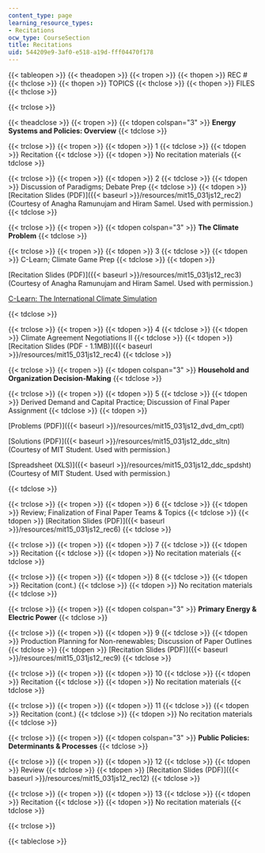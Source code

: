 ```yaml
---
content_type: page
learning_resource_types:
- Recitations
ocw_type: CourseSection
title: Recitations
uid: 544209e9-3af0-e518-a19d-fff04470f178
---
```


{{< tableopen >}}
{{< theadopen >}}
{{< tropen >}}
{{< thopen >}}
REC #
{{< thclose >}}
{{< thopen >}}
TOPICS
{{< thclose >}}
{{< thopen >}}
FILES
{{< thclose >}}

{{< trclose >}}

{{< theadclose >}}
{{< tropen >}}
{{< tdopen colspan="3" >}}
**Energy Systems and Policies: Overview**
{{< tdclose >}}

{{< trclose >}}
{{< tropen >}}
{{< tdopen >}}
1
{{< tdclose >}}
{{< tdopen >}}
Recitation
{{< tdclose >}}
{{< tdopen >}}
No recitation materials
{{< tdclose >}}

{{< trclose >}}
{{< tropen >}}
{{< tdopen >}}
2
{{< tdclose >}}
{{< tdopen >}}
Discussion of Paradigms; Debate Prep
{{< tdclose >}}
{{< tdopen >}}
[Recitation Slides (PDF)]({{< baseurl >}}/resources/mit15_031js12_rec2) (Courtesy of Anagha Ramunujam and Hiram Samel. Used with permission.)
{{< tdclose >}}

{{< trclose >}}
{{< tropen >}}
{{< tdopen colspan="3" >}}
**The Climate Problem**
{{< tdclose >}}

{{< trclose >}}
{{< tropen >}}
{{< tdopen >}}
3
{{< tdclose >}}
{{< tdopen >}}
C-Learn; Climate Game Prep
{{< tdclose >}}
{{< tdopen >}}


[Recitation Slides (PDF)]({{< baseurl >}}/resources/mit15_031js12_rec3) (Courtesy of Anagha Ramunujam and Hiram Samel. Used with permission.)

[C-Learn: The International Climate Simulation](http://climateinteractive.org/simulations/c-learn/simulation)


{{< tdclose >}}

{{< trclose >}}
{{< tropen >}}
{{< tdopen >}}
4
{{< tdclose >}}
{{< tdopen >}}
Climate Agreement Negotiations II
{{< tdclose >}}
{{< tdopen >}}
[Recitation Slides (PDF - 1.1MB)]({{< baseurl >}}/resources/mit15_031js12_rec4)
{{< tdclose >}}

{{< trclose >}}
{{< tropen >}}
{{< tdopen colspan="3" >}}
**Household and Organization Decision-Making**
{{< tdclose >}}

{{< trclose >}}
{{< tropen >}}
{{< tdopen >}}
5
{{< tdclose >}}
{{< tdopen >}}
Derived Demand and Capital Practice; Discussion of Final Paper Assignment
{{< tdclose >}}
{{< tdopen >}}


[Problems (PDF)]({{< baseurl >}}/resources/mit15_031js12_dvd_dm_cptl)

[Solutions (PDF)]({{< baseurl >}}/resources/mit15_031js12_ddc_sltn) (Courtesy of MIT Student. Used with permission.)

[Spreadsheet (XLS)]({{< baseurl >}}/resources/mit15_031js12_ddc_spdsht) (Courtesy of MIT Student. Used with permission.)


{{< tdclose >}}

{{< trclose >}}
{{< tropen >}}
{{< tdopen >}}
6
{{< tdclose >}}
{{< tdopen >}}
Review; Finalization of Final Paper Teams & Topics
{{< tdclose >}}
{{< tdopen >}}
[Recitation Slides (PDF)]({{< baseurl >}}/resources/mit15_031js12_rec6)
{{< tdclose >}}

{{< trclose >}}
{{< tropen >}}
{{< tdopen >}}
7
{{< tdclose >}}
{{< tdopen >}}
Recitation
{{< tdclose >}}
{{< tdopen >}}
No recitation materials
{{< tdclose >}}

{{< trclose >}}
{{< tropen >}}
{{< tdopen >}}
8
{{< tdclose >}}
{{< tdopen >}}
Recitation (cont.)
{{< tdclose >}}
{{< tdopen >}}
No recitation materials
{{< tdclose >}}

{{< trclose >}}
{{< tropen >}}
{{< tdopen colspan="3" >}}
**Primary Energy & Electric Power**
{{< tdclose >}}

{{< trclose >}}
{{< tropen >}}
{{< tdopen >}}
9
{{< tdclose >}}
{{< tdopen >}}
Production Planning for Non-renewables; Discussion of Paper Outlines
{{< tdclose >}}
{{< tdopen >}}
[Recitation Slides (PDF)]({{< baseurl >}}/resources/mit15_031js12_rec9)
{{< tdclose >}}

{{< trclose >}}
{{< tropen >}}
{{< tdopen >}}
10
{{< tdclose >}}
{{< tdopen >}}
Recitation
{{< tdclose >}}
{{< tdopen >}}
No recitation materials
{{< tdclose >}}

{{< trclose >}}
{{< tropen >}}
{{< tdopen >}}
11
{{< tdclose >}}
{{< tdopen >}}
Recitation (cont.)
{{< tdclose >}}
{{< tdopen >}}
No recitation materials
{{< tdclose >}}

{{< trclose >}}
{{< tropen >}}
{{< tdopen colspan="3" >}}
**Public Policies: Determinants & Processes**
{{< tdclose >}}

{{< trclose >}}
{{< tropen >}}
{{< tdopen >}}
12
{{< tdclose >}}
{{< tdopen >}}
Review
{{< tdclose >}}
{{< tdopen >}}
[Recitation Slides (PDF)]({{< baseurl >}}/resources/mit15_031js12_rec12)
{{< tdclose >}}

{{< trclose >}}
{{< tropen >}}
{{< tdopen >}}
13
{{< tdclose >}}
{{< tdopen >}}
Recitation
{{< tdclose >}}
{{< tdopen >}}
No recitation materials
{{< tdclose >}}

{{< trclose >}}

{{< tableclose >}}
